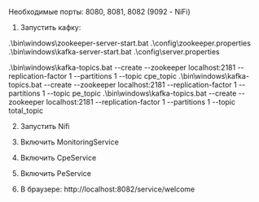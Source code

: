 Необходимые порты: 8080, 8081, 8082 (9092 - NiFi)
1. Запустить кафку:

.\bin\windows\zookeeper-server-start.bat .\config\zookeeper.properties
.\bin\windows\kafka-server-start.bat .\config\server.properties

.\bin\windows\kafka-topics.bat --create --zookeeper localhost:2181 --replication-factor 1 --partitions 1 --topic cpe_topic
.\bin\windows\kafka-topics.bat --create --zookeeper localhost:2181 --replication-factor 1 --partitions 1 --topic pe_topic
.\bin\windows\kafka-topics.bat --create --zookeeper localhost:2181 --replication-factor 1 --partitions 1 --topic total_topic

2. Запустить Nifi

3. Включить MonitoringService

4. Включить CpeService

5. Включить PeService

6. В браузере: http://localhost:8082/service/welcome
